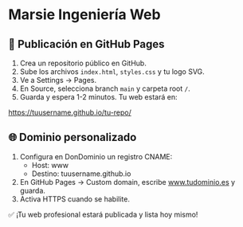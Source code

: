 
# Marsie Ingeniería Web

## 🚀 Publicación en GitHub Pages

1. Crea un repositorio público en GitHub.
2. Sube los archivos `index.html`, `styles.css` y tu logo SVG.
3. Ve a Settings -> Pages.
4. En Source, selecciona branch `main` y carpeta root `/`.
5. Guarda y espera 1-2 minutos. Tu web estará en:

https://tuusername.github.io/tu-repo/

## 🌐 Dominio personalizado

1. Configura en DonDominio un registro CNAME:
   - Host: www
   - Destino: tuusername.github.io
2. En GitHub Pages -> Custom domain, escribe www.tudominio.es y guarda.
3. Activa HTTPS cuando se habilite.

✅ ¡Tu web profesional estará publicada y lista hoy mismo!
